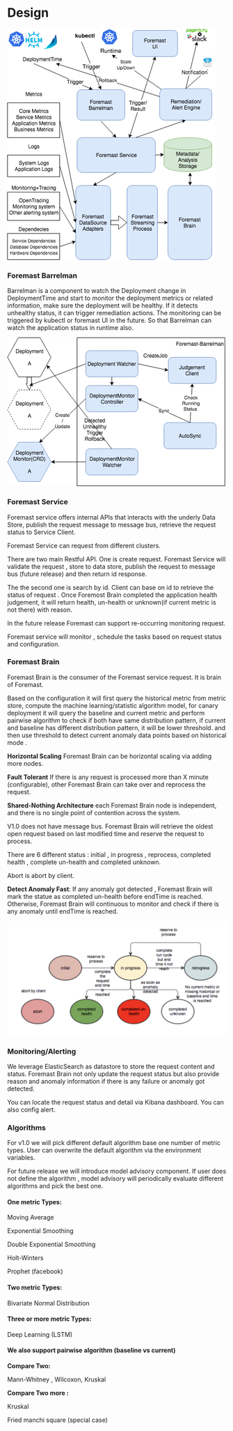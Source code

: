 # Design



![](../.gitbook/assets/foremastarchitecture-1%20%281%29.png)



### Foremast Barrelman

Barrelman is a component to watch the Deployment change in DeploymentTime and start to monitor the deployment metrics or related information, make sure the deployment will be healthy. If it detects unhealthy status, it can trigger remediation actions.  The monitoring can be triggered by kubectl or foremast UI in the future. So that Barrelman can watch the application status in runtime also.

![Barrelman architecture](../.gitbook/assets/foremast-barrelman.png)



### Foremast Service

Foremast service offers internal APIs that interacts with the underly Data Store, publish the request message to message bus, retrieve the request status  to Service Client. 

Foremast Service can request from different clusters. 

There are two main Restful API. One is create request. Foremast Service will validate the request , store to data store, publish the request to message bus \(future release\) and then return id response.

The the second one is  search by id. Client can base on id to retrieve the status of request . Once Foremost Brain completed the application health judgement, it will return health, un-health or unknown\(if current metric is not there\) with reason.

In the future release Foremast can support re-occurring monitoring request.

Foremast service will  monitor , schedule  the tasks based on request status and configuration.



### Foremast Brain

Foremast Brain is the consumer of the Foremast service request. It is brain of Foremast.

Based on the configuration it will first query the historical metric from metric store, compute the machine learning/statistic algorithm model,  for canary deployment  it will query the baseline and current metric and perform pairwise algorithm to check if both have same distribution pattern,  if current and baseline has different distribution pattern, it will be lower threshold. and then use threshold to detect current anomaly data points based on  historical mode .

**Horizontal Scaling**  Foremast Brain can be horizontal scaling via adding more nodes.  

 **Fault Tolerant**  If there is any request is processed more than X minute \(configurable\), other Foremast Brain can take over and reprocess the request.

**Shared-Nothing Architecture** each Foremast Brain node is independent, and there is no single point of contention across the system. 

V1.0 does not have message bus. Foremast Brain will retrieve the oldest open request based on last modified time and reserve the request to process.

There are 6 different status : initial , in progress , reprocess, completed health , complete un-health and completed unknown.

Abort is abort by client.

**Detect Anomaly Fast**: If any anomaly got detected , Foremast Brain will mark the statue as completed un-health before endTime is reached. Otherwise, Foremast Brain will continuous to monitor and check if there is any anomaly until endTime is reached.

![](../.gitbook/assets/foremastrequeststatediagram.png)

### Monitoring/Alerting

We leverage ElasticSearch as datastore to store the request content and status. Foremast Brain not only update the request status but also provide reason and anomaly information if there is any failure or anomaly got detected.

You can locate the request status and detail via Kibana dashboard. You can also config alert.

### Algorithms 

For v1.0 we will pick different default algorithm base one number of metric types. User can overwrite the default algorithm via the environment variables.  

For future release we will introduce model advisory component.  If user does not define the algorithm , model advisory will periodically evaluate different algorithms and pick the best one. 

#### One metric Types:

Moving Average

Exponential Smoothing

Double Exponential Smoothing

Holt-Winters

Prophet \(facebook\)

#### Two metric Types:

Bivariate Normal Distribution

#### Three or more metric Types:

Deep Learning \(LSTM\)

#### We also support pairwise algorithm  \(baseline vs current\)

**Compare Two:**

Mann-Whitney , Wilcoxon, Kruskal  

**Compare Two more :**

 Kruskal  

Fried manchi square \(special case\)














